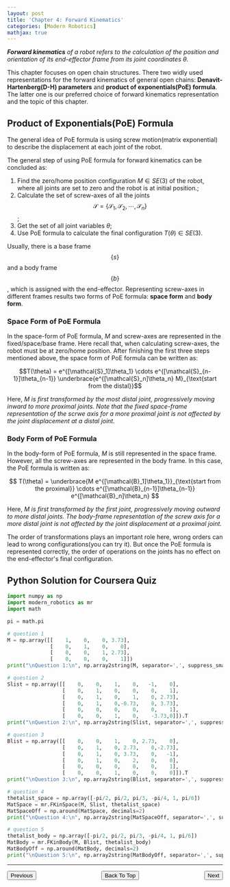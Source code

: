 ```yaml
---
layout: post
title: 'Chapter 4: Forward Kinematics'
categories: [Modern Robotics]
mathjax: true
---
```


***Forward kinematics** of a robot refers to the calculation of the position and orientation of its end-effector frame from its joint coordinates $\theta$.*

This chapter focuses on open chain structures. There two widly used representations for the forward kinematics of general open chains: **Denavit-Hartenberg(D-H) parameters** and **product of exponentials(PoE) formula**. The latter one is our preferred choice of forward kinematics representation and the topic of this chapter.

## Product of Exponentials(PoE) Formula

The general idea of PoE formula is using screw motion(matrix exponential) to describe the displacement at each joint of the robot. 

The general step of using PoE formula for forward kinematics can be concluded as:
1. Find the zero/home position configuration $M \in SE(3)$ of the robot, where all joints are set to zero and the robot is at initial position.;
2. Calculate the set of screw-axes of all the joints $$\mathcal{S}= \{ \mathcal{S}_1, \mathcal{S}_2, \cdots , \mathcal{S}_n \}$$;
3. Get the set of all joint variables $\theta$;
4. Use PoE formula to calculate the final configuration $T(\theta) \in SE(3)$.

Usually, there is a base frame $$\{s\}$$ and a body frame $$\{b\}$$, which is assigned with the end-effector. Representing screw-axes in different frames results two forms of PoE formula: **space form** and **body form**.

### Space Form of PoE Formula

In the space-form of PoE formula, $M$ and screw-axes are represented in the fixed/space/base frame. Here recall that, when calculating screw-axes, the robot must be at zero/home position.
After finishing the first three steps mentioned above, the space form of PoE formula can be written as:

$$T(\theta) = e^{[\mathcal{S}_1]\theta_1} \cdots e^{[\mathcal{S}_{n-1}]\theta_{n-1}} \underbrace{e^{[\mathcal{S}_n]\theta_n} M}_{\text{start from the distal}}$$

Here, *$M$ is first transformed by the most distal joint, progressively moving inward to more proximal joints. Note that the fixed space-frame representation of the scrwe axis for a more proximal joint is not affected by the joint displacement at a distal joint.*

### Body Form of PoE Formula

In the body-form of PoE formula, $M$ is still represented in the space frame. However, all the screw-axes are represented in the body frame. In this case, the PoE formula is written as:

$$
T(\theta) = \underbrace{M e^{[\mathcal{B}_1]\theta_1}}_{\text{start from the proximal}} \cdots e^{[\mathcal{B}_{n-1}]\theta_{n-1}} e^{[\mathcal{B}_n]\theta_n}
$$

Here, *$M$ is first transformed by the first joint, progressively moving outward to more distal joints. The body-frame representation of the screw axis for a more distal joint is not affected by the joint displacement at a proximal joint.*

The order of transformations plays an important role here, wrong orders can lead to wrong configurations(you can try it). But once the PoE formula is represented correctly, the order of operations on the joints has no effect on the end-effector's final configuration.

## Python Solution for Coursera Quiz

```python
import numpy as np 
import modern_robotics as mr 
import math

pi = math.pi

# question 1
M = np.array([[    1,    0,    0, 3.73],
              [    0,    1,    0,    0],
              [    0,    0,    1, 2.73],
              [    0,    0,    0,    1]])
print("\nQuestion 1:\n", np.array2string(M, separator=',', suppress_small=True))

# question 2
Slist = np.array([[    0,    0,    1,    0,   -1,    0],
                  [    0,    1,    0,    0,    0,    1],
                  [    0,    1,    0,    1,    0, 2.73],
                  [    0,    1,    0,-0.73,    0, 3.73],
                  [    0,    0,    0,    0,    0,    1],
                  [    0,    0,    1,    0,    -3.73,0]]).T
print("\nQuestion 2:\n", np.array2string(Slist, separator=',', suppress_small=True))

# question 3
Blist = np.array([[    0,    0,    1,    0, 2.73,    0],
                  [    0,    1,    0, 2.73,    0,-2.73],
                  [    0,    1,    0, 3.73,    0,   -1],
                  [    0,    1,    0,    2,    0,    0],
                  [    0,    0,    0,    0,    0,    1],
                  [    0,    0,    1,    0,    0,    0]]).T
print("\nQuestion 3:\n", np.array2string(Blist, separator=',', suppress_small=True))

# question 4
thetalist_space = np.array([-pi/2, pi/2, pi/3, -pi/4, 1, pi/6])
MatSpace = mr.FKinSpace(M, Slist, thetalist_space) 
MatSpaceOff = np.around(MatSpace, decimals=2)
print("\nQuestion 4:\n", np.array2string(MatSpaceOff, separator=',', suppress_small=True))

# question 5
thetalist_body = np.array([-pi/2, pi/2, pi/3, -pi/4, 1, pi/6])
MatBody = mr.FKinBody(M, Blist, thetalist_body)
MatBodyOff = np.around(MatBody, decimals=2)
print("\nQuestion 5:\n", np.array2string(MatBodyOff, separator=',', suppress_small=True))
```

***

<p style="text-align:center;">
<button type="button" onclick="window.location.href='#top';">Back To Top</button>
<span style="float:left;"><button type="button" onclick="window.location.href='../ch3/index.html';">Previous</button></span>
<span style="float:right;"><button type="button" onclick="window.location.href='../ch5/index.html';">Next</button></span>
</p>